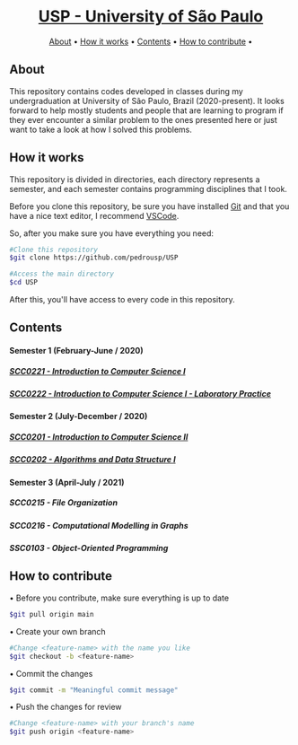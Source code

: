 <h1 align = "center">
<!-- # [USP - University of São Paulo](https://www5.usp.br/) -->
<!-- Acitivities developed during my undergraduation at University of São Paulo (2020 - present). -->
  <a href = "https://www5.usp.br/" alt = "University of São Paulo">USP - University of São Paulo</a>
</h1>

<p align = "center">
  <a href = '#about'>About</a> • 
  <a href = '#how-it-works'>How it works</a> • 
  <a href = '#contents'>Contents</a> • 
  <a href = '#how-to-contribute'>How to contribute</a> • 
</p>

## About
This repository contains codes developed in classes during my undergraduation at University of São Paulo, Brazil (2020-present). It looks forward to help mostly students and people that are learning to program if they ever encounter a similar problem to the ones presented here or just want to take a look at how I solved this problems.

## How it works
This repository is divided in directories, each directory represents a semester, and each semester contains programming disciplines that I took.

Before you clone this repository, be sure you have installed [Git](https://git-scm.com) and that you have a nice text editor, I recommend [VSCode](https://code.visualstudio.com/).

So, after you make sure you have everything you need:

```bash
#Clone this repository
$git clone https://github.com/pedrousp/USP

#Access the main directory
$cd USP
```

After this, you'll have access to every code in this repository.


## Contents

#### Semester 1 (February-June / 2020)
  ##### [SCC0221 - Introduction to Computer Science I](https://github.com/pedrousp/USP/tree/main/Semester%201/SCC0221%20-%20Introduction%20to%20Computer%20Science%20I)
  ##### [SCC0222 - Introduction to Computer Science I - Laboratory Practice](https://github.com/pedrousp/USP/tree/main/Semester%201/SCC0222%20-%20Introduction%20to%20Computer%20Science%20-%20Laboratory%20Pratice%20I)
  
#### Semester 2 (July-December / 2020)
  ##### [SCC0201 - Introduction to Computer Science II](https://github.com/pedrousp/USP/tree/main/Semester%202/SCC0201%20-%20Introduction%20to%20Computer%20Science%20II)
  ##### [SCC0202 - Algorithms and Data Structure I](https://github.com/pedrousp/USP/tree/main/Semester%202/SCC0202%20-%20Algorithms%20and%20Data%20Structure%20I)

#### Semester 3 (April-July / 2021)
  ##### SCC0215 - File Organization
  ##### SCC0216 - Computational Modelling in Graphs
  ##### SSC0103 - Object-Oriented Programming


  

## How to contribute
• Before you contribute, make sure everything is up to date
```bash
$git pull origin main
```

• Create your own branch
```bash
#Change <feature-name> with the name you like
$git checkout -b <feature-name>
```

• Commit the changes
```bash
$git commit -m "Meaningful commit message"
```

• Push the changes for review
```bash
#Change <feature-name> with your branch's name
$git push origin <feature-name>
```
